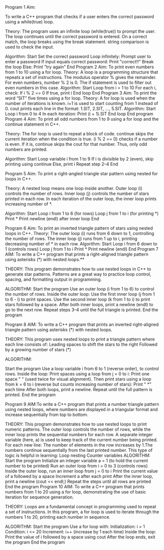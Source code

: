 Program 1
 Aim:

To write a C++ program that checks if a user enters the correct password using a while(true) loop.

 Theory:
The program uses an infinite loop (while(true)) to prompt the user.
The loop continues until the correct password is entered.
On a correct match, the loop breaks using the break statement.
string comparison is used to check the input.

 Algorithm:
Start
Set the correct password
Loop infinitely:
Prompt user to enter a password
If input equals correct password:
Print "correct!!"
Break the loop
Else:
Print "try again"
End
Program 2
Aim:
To print even numbers from 1 to 10 using a for loop.
Theory:
A loop is a programming structure that repeats a set of instructions.
The modulus operator % gives the remainder. For even numbers, number % 2 is 0.
The if statement is used to filter out even numbers in this case.
 Algorithm:
Start
Loop from i = 1 to 10
For each i, check:
If i % 2 == 0
If true, print i
End loop
End
Program 3
 Aim:
To print the word “SIT” five times using a for loop.
Theory:
A for loop is used when the number of iterations is known.
i+1 is used to start counting from 1 instead of 0.
cout prints each line in the format: 1.SIT, 2.SIT, ..., 5.SIT.
 Algorithm:
Start
Loop i from 0 to 4
In each iteration:
Print (i + 1).SIT
End loop
End program
Program 4 
Aim:
To print all odd numbers from 1 to 9 using a for loop and the continue statement in C++.

 Theory:
The for loop is used to repeat a block of code.
continue skips the current iteration when the condition is true.
(i % 2 == 0) checks if a number is even. If it is, continue skips the cout for that number.
Thus, only odd numbers are printed.

 Algorithm:
Start
Loop variable i from 1 to 9
If i is divisible by 2 (even), skip printing using continue
Else, print i
Repeat step 2–4
End

Program 5
Aim:
To print a right-angled triangle star pattern using nested for loops in C++.

 Theory:
A nested loop means one loop inside another.
Outer loop (i) controls the number of rows.
Inner loop (j) controls the number of stars printed in each row.
In each iteration of the outer loop, the inner loop prints increasing number of *.

 Algorithm:
Start
Loop i from 1 to 6 (for rows)
Loop j from 1 to i (for printing *)
Print *
Print newline (endl) after inner loop
End

Program 6
Aim:
To print an inverted triangle pattern of stars using nested loops in C++.
 Theory:
The outer loop (i) runs from 6 down to 1, controlling the number of rows.
The inner loop (j) runs from 1 up to i, printing decreasing number of * in each row.
 Algorithm:
Start
Loop i from 6 down to 1 (controls rows)
Loop j from 1 to i
Print *
Print newline (endl)
End
Program 7
AIM:
To write a C++ program that prints a right-aligned triangle pattern using asterisks (*) with nested loops.**

 THEORY:
This program demonstrates how to use nested loops in C++ to generate star patterns. Patterns are a great way to practice loop control, spacing, and formatting output in programming.

 ALGORITHM:
Start the program
Use an outer loop (i from 1 to 6) to control the number of rows.
Inside the outer loop:
Use the first inner loop (j from 1 to 6 - i) to print spaces.
Use the second inner loop (k from 1 to i) to print stars followed by a space.
After both inner loops, print a newline (endl) to go to the next row.
Repeat steps 3–4 until the full triangle is printed.
End the program

Program 8
AIM:
To write a C++ program that prints an inverted right-aligned triangle pattern using asterisks (*) with nested loops.

 THEORY:
This program uses nested loops to print a triangle pattern where each line consists of:
Leading spaces to shift the stars to the right
Followed by a growing number of stars (*)

 ALGORITHM:
 
 Start the program
Use a loop variable i from 6 to 1 (reverse order), to control rows.
Inside the loop:
Print spaces using a loop from j = 0 to i:
Print one space " " (used twice for visual alignment).
Then print stars using a loop from k = 6 to i (reverse but counts increasing number of stars):
Print " *" each time
After both loops, print a newline.
Repeat until the full pattern is printed.
End the program

Program 9
 AIM:To write a C++ program that prints a number triangle pattern using nested loops, where numbers are displayed in a triangular format and increase sequentially from top to bottom.

THEORY:
This program demonstrates how to use nested loops to print numeric patterns. 
The outer loop controls the number of rows, while the inner loop prints the sequential numbers for each row. 
A separate integer variable (here, a) is used to keep track of the current number being printed.
For each new line:
The number of elements in the row increases by 1.The numbers continue sequentially from the last printed number.
This type of logic is helpful in learning:
Loop nesting
Counter variables
 ALGORITHM:
Start the program
Initialize an integer variable a = 1 (to hold the current number to be printed)
Run an outer loop from i = 0 to 3 (controls rows)
Inside the outer loop, run an inner loop from j = 0 to i
Print the current value of a followed by a space
Increment a after each print
After the inner loop, print a newline (cout << endl;)
Repeat the steps until all rows are printed
End the program
Program 10
 AIM:
To write a C++ program that prints numbers from 1 to 20 using a for loop, demonstrating the use of basic iteration for sequence generation.

THEORY:
Loops are a fundamental concept in programming used to repeat a set of instructions. 
In this program, a for loop is used to iterate through the numbers 1 to 20, printing each number in sequence.

ALGORITHM:
Start the program
Use a for loop with:
Initialization: i = 1
Condition: i <= 20
Increment: i++ (increase by 1 each time)
Inside the loop:
Print the value of i followed by a space using cout
After the loop ends, exit the program
End the program


